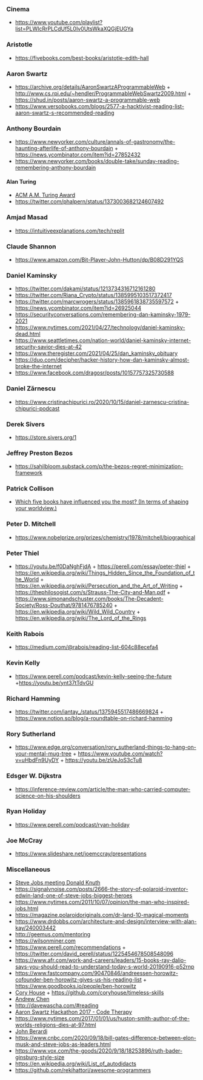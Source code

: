 ### Cinema

- https://www.youtube.com/playlist?list=PLWIcRrPLCdUf5L0Iv0UtsWkaXQGjEUGYa

### Aristotle

- https://fivebooks.com/best-books/aristotle-edith-hall

### Aaron Swartz

- https://archive.org/details/AaronSwartzAProgrammableWeb + http://www.cs.rpi.edu/~hendler/ProgrammableWebSwartz2009.html + https://shud.in/posts/aaron-swartz-a-programmable-web
- https://www.versobooks.com/blogs/2577-a-hacktivist-reading-list-aaron-swartz-s-recommended-reading

### Anthony Bourdain

- https://www.newyorker.com/culture/annals-of-gastronomy/the-haunting-afterlife-of-anthony-bourdain + https://news.ycombinator.com/item?id=27852432
- https://www.newyorker.com/books/double-take/sunday-reading-remembering-anthony-bourdain

#### Alan Turing

- [ACM A.M. Turing Award](https://www.youtube.com/user/TheOfficialACM/playlists?view=50&sort=dd&shelf_id=2)
- https://twitter.com/phalpern/status/1373003682124607492

### Amjad Masad

- https://intuitiveexplanations.com/tech/replit

### Claude Shannon

- https://www.amazon.com/Bit-Player-John-Hutton/dp/B08D291YQS

### Daniel Kaminsky

- https://twitter.com/dakami/status/1213734316712161280
- https://twitter.com/Riana_Crypto/status/1385995103517372417
- https://twitter.com/marcwrogers/status/1385961838735597572 + https://news.ycombinator.com/item?id=26925044
- https://securityconversations.com/remembering-dan-kaminsky-1979-2021
- https://www.nytimes.com/2021/04/27/technology/daniel-kaminsky-dead.html
- https://www.seattletimes.com/nation-world/daniel-kaminsky-internet-security-savior-dies-at-42
- https://www.theregister.com/2021/04/25/dan_kaminsky_obituary
- https://duo.com/decipher/hacker-history-how-dan-kaminsky-almost-broke-the-internet
- https://www.facebook.com/dragosr/posts/10157757325730588

### Daniel Zărnescu

- https://www.cristinachipurici.ro/2020/10/15/daniel-zarnescu-cristina-chipurici-podcast

### Derek Sivers

- https://store.sivers.org/1

### Jeffrey Preston Bezos

- https://sahilbloom.substack.com/p/the-bezos-regret-minimization-framework

### Patrick Collison

- [Which five books have influenced you the most? (In terms of shaping your worldview.)](https://twitter.com/patrickc/status/929862403763798016)

### Peter D. Mitchell

- https://www.nobelprize.org/prizes/chemistry/1978/mitchell/biographical

### Peter Thiel

- https://youtu.be/f0DaNghFjdA + https://perell.com/essay/peter-thiel + https://en.wikipedia.org/wiki/Things_Hidden_Since_the_Foundation_of_the_World + https://en.wikipedia.org/wiki/Persecution_and_the_Art_of_Writing + https://thephilosogist.com/s/Strauss-The-City-and-Man.pdf + https://www.simonandschuster.com/books/The-Decadent-Society/Ross-Douthat/9781476785240 + https://en.wikipedia.org/wiki/Wild_Wild_Country + https://en.wikipedia.org/wiki/The_Lord_of_the_Rings

### Keith Rabois

- https://medium.com/@rabois/reading-list-604c88ecefa4

### Kevin Kelly

- https://www.perell.com/podcast/kevin-kelly-seeing-the-future +https://youtu.be/ynt37tTdvGU

### Richard Hamming

- https://twitter.com/iantay_/status/1375945517486669824 + https://www.notion.so/blog/a-roundtable-on-richard-hamming

### Rory Sutherland

- https://www.edge.org/conversation/rory_sutherland-things-to-hang-on-your-mental-mug-tree + https://www.youtube.com/watch?v=uHbdFn9UyDY + https://youtu.be/zUeJoS3cTu8

### Edsger W. Dijkstra

- https://inference-review.com/article/the-man-who-carried-computer-science-on-his-shoulders

### Ryan Holiday

- https://www.perell.com/podcast/ryan-holiday

### Joe McCray

- https://www.slideshare.net/joemccray/presentations


### Miscellaneous

- [Steve Jobs meeting Donald Knuth](https://www.folklore.org/StoryView.py?story=Close_Encounters_of_the_Steve_Kind.txt)
- https://signalvnoise.com/posts/2666-the-story-of-polaroid-inventor-edwin-land-one-of-steve-jobs-biggest-heroes
- https://www.nytimes.com/2011/10/07/opinion/the-man-who-inspired-jobs.html
- https://magazine.polaroidoriginals.com/dr-land-10-magical-moments
- https://www.drdobbs.com/architecture-and-design/interview-with-alan-kay/240003442
- http://geemus.com/mentoring
- https://wilsonminer.com
- https://www.perell.com/recommendations + https://twitter.com/david_perell/status/1225454678508548096
- https://www.afr.com/work-and-careers/leaders/15-books-ray-dalio-says-you-should-read-to-understand-today-s-world-20190916-p52rnp
- https://www.fastcompany.com/90470846/andreessen-horowitz-cofounder-ben-horowitz-gives-us-his-reading-list + https://www.goodbooks.io/people/ben-horowitz
- [Cory House](http://outlierdeveloper.com/audiobooks) + https://github.com/coryhouse/timeless-skills
- [Andrew Chen](https://mail.google.com/mail/u/0/#inbox/FMfcgxwHMjqjzlnvwlxFddJZjLhsTxfr)
- http://davewascha.com/#reading
- [Aaron Swartz Hackathon 2017 - Code Therapy](https://www.youtube.com/playlist?list=PL7RY3c_PbOzFz2spZTMS3PBkNEfwXgOTW)
- https://www.nytimes.com/2017/01/01/us/huston-smith-author-of-the-worlds-religions-dies-at-97.html
- [John Berardi](https://www.precisionnutrition.com/6-books-on-coaching)
- https://www.cnbc.com/2020/09/18/bill-gates-difference-between-elon-musk-and-steve-jobs-as-leaders.html
- https://www.vox.com/the-goods/2020/9/18/18253896/ruth-bader-ginsburg-style-size
- https://en.wikipedia.org/wiki/List_of_autodidacts
- https://github.com/rekihattori/awesome-programmers